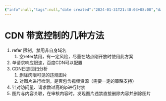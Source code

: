 ```yaml
---
{"info":null,"tags":null,"date created":"2024-01-31T21:40:03+08:00","date modified":"2024-04-18T15:52:52+08:00","dg-publish":true,"permalink":"/card/CDN 带宽控制的几种方法/","dgPassFrontmatter":true,"noteIcon":"2","created":"2024-01-31T21:40:03+08:00","updated":"2024-04-18T15:52:52+08:00"}
---
```



# CDN 带宽控制的几种方法

1. refer 限制，禁用非自身域名
	1. 空refer禁用，有一定风险，尽量在站点刚开放时使用此方案
2. 单请求响应限速，百度CDN可以配置
3. CDN日志回扫分析
	1. 删除肉眼可见的违规图片
	2. 对图片进行检测，是否包含视频资源（需要一定的策略支持）
4. 针对访问量、请求数过高的ip进行封禁
5. 图片与内容关联，在审核内容时，发现图片违禁直接删除内容并删除图片

